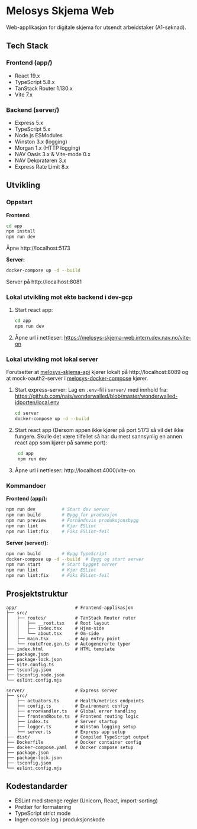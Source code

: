 # Melosys Skjema Web

Web-applikasjon for digitale skjema for utsendt arbeidstaker (A1-søknad).

## Tech Stack

### Frontend (app/)
- React 19.x
- TypeScript 5.8.x
- TanStack Router 1.130.x
- Vite 7.x

### Backend (server/)
- Express 5.x
- TypeScript 5.x
- Node.js ESModules
- Winston 3.x (logging)
- Morgan 1.x (HTTP logging)
- NAV Oasis 3.x & Vite-mode 0.x
- NAV Dekoratøren 3.x
- Express Rate Limit 8.x

## Utvikling

### Oppstart

**Frontend:**
```bash
cd app
npm install
npm run dev
```
Åpne http://localhost:5173

**Server:**
```bash
docker-compose up -d --build
```
Server på http://localhost:8081

### Lokal utvikling mot ekte backend i dev-gcp

1. Start react app:
   ```bash
   cd app
   npm run dev
   ```

2. Åpne url i nettleser:
   https://melosys-skjema-web.intern.dev.nav.no/vite-on

### Lokal utvikling mot lokal server

Forutsetter at [melosys-skjema-api](https://github.com/navikt/melosys-skjema-api) kjører lokalt på http://localhost:8089 og at mock-oauth2-server i [melosys-docker-compose](https://github.com/navikt/melosys-docker-compose) kjører.
1. Start express-server:
   Lag en `.env`-fil i `server/` med innhold fra: https://github.com/nais/wonderwalled/blob/master/wonderwalled-idporten/local.env
   ```bash
   cd server
   docker-compose up -d --build
   ```

2. Start react app (Dersom appen ikke kjører på port 5173 så vil det ikke fungere. Skulle det være tilfellet så har du mest sannsynlig en annen react app som kjører på samme port):
   ```bash
    cd app
    npm run dev
    ```
3. Åpne url i nettleser:
   http://localhost:4000/vite-on

### Kommandoer

**Frontend (app/):**
```bash
npm run dev          # Start dev server
npm run build        # Bygg for produksjon
npm run preview      # Forhåndsvis produksjonsbygg
npm run lint         # Kjør ESLint
npm run lint:fix     # Fiks ESLint-feil
```

**Server (server/):**
```bash
npm run build        # Bygg TypeScript
docker-compose up -d --build  # Bygg og start server
npm run start        # Start bygget server
npm run lint         # Kjør ESLint
npm run lint:fix     # Fiks ESLint-feil
```

## Prosjektstruktur

```
app/                      # Frontend-applikasjon
├── src/
│   ├── routes/           # TanStack Router ruter
│   │   ├── __root.tsx    # Root layout
│   │   ├── index.tsx     # Hjem-side
│   │   └── about.tsx     # Om-side
│   ├── main.tsx          # App entry point
│   └── routeTree.gen.ts  # Autogenererte typer
├── index.html            # HTML template
├── package.json
├── package-lock.json
├── vite.config.ts
├── tsconfig.json
├── tsconfig.node.json
└── eslint.config.mjs

server/                   # Express server
├── src/
│   ├── actuators.ts      # Health/metrics endpoints
│   ├── config.ts         # Environment config
│   ├── errorHandler.ts   # Global error handling
│   ├── frontendRoute.ts  # Frontend routing logic
│   ├── index.ts          # Server startup
│   ├── logger.ts         # Winston logging setup
│   └── server.ts         # Express app setup
├── dist/                 # Compiled TypeScript output
├── Dockerfile            # Docker container config
├── docker-compose.yaml   # Docker compose setup
├── package.json
├── package-lock.json
├── tsconfig.json
└── eslint.config.mjs
```

## Kodestandarder

- ESLint med strenge regler (Unicorn, React, import-sorting)
- Prettier for formatering
- TypeScript strict mode
- Ingen console.log i produksjonskode